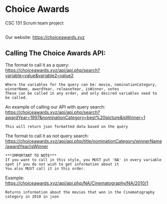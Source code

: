 # Choice Awards
CSC 131 Scrum team project

##
Our website: https://choiceawards.xyz

## Calling The Choice Awards API: 

The format to call it as a query: 
https://choiceawards.xyz/api/api.php/search?variable=value&variable2=value2

    Where the variables for the query can be: movie, nominationCategory, winnerName, awardYear, releaseYear, isWinner, votes
    These can be called in any order, and only desired variables need to be called.

An example of calling our API with query search:
https://choiceawards.xyz/api/api.php/search?awardYear=1997&nominationCategory=best%20picture&isWinner=1

    This will return json formatted data based on the query


The format to call it as not query search: 
https://choiceawards.xyz/api/api.php/title/nominationCategory/winnerName/awardYear/isWinner

    ***IMPORTANT TO NOTE***
    If you want to call in this style, you MUST put 'NA' in every variable spot if you do not wish to get information about it
    You also MUST call it in this order. 
    
Example: https://choiceawards.xyz/api/api.php/NA/Cinematography/NA/2010/1

    Returns information about the movies that won in the Cinematography category in 2010 in json
